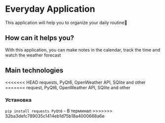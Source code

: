 <h1>Everyday Application</h1>
This application will help you to organize your daily routine💼
<h2>How can it helps you?</h2>
With this application, you can make notes in the calendar, track the time and watch the weather forecast

<h2>Main technologies</h2>
<<<<<<< HEAD
requests, PyQt6, OpenWeather API, SQlite and other
=======
request, PyQt6, OpenWeather API, SQlite and other
<h3>Установка</h3>
<code>pip install requests PyQt6</code> - В терминал
>>>>>>> 32ba3defc789035c1414eb1d75b18a4000668a6e
